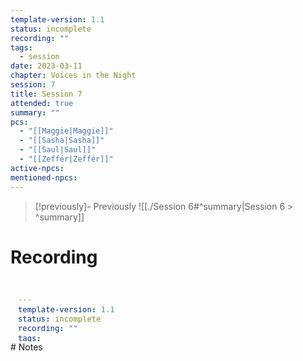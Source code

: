 ```yaml
---
template-version: 1.1
status: incomplete
recording: ""
tags:
  - session
date: 2023-03-11
chapter: Voices in the Night
session: 7
title: Session 7
attended: true
summary: ""
pcs:
  - "[[Maggie|Maggie]]"
  - "[[Sasha|Sasha]]"
  - "[[Saul|Saul]]"
  - "[[Zeffér|Zeffér]]"
active-npcs: 
mentioned-npcs:
---
```


> [!previously]- Previously
> ![[./Session 6#^summary|Session 6 > ^summary]]
# Recording
<iframe width="100%" height="100" src="?modestbranding=1&rel=0" title="VtM Shadows of Boston - Session 4 - Torpor" frameborder="0"></iframe>
# Notes

